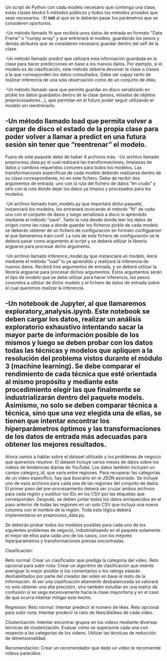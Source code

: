 Un script de Python con cada modelo necesario que contenga una clase, estas clases tendrá 5 métodos públicos y todos los métodos privados que sean necesarios.
-El __init__ al que se le deberán pasar los parámetros que se consideren oportunos.

-Un método llamado fit que recibirá unos datos de entrada en formato "Data Frame" o “numpy array” y que entrenará el modelo, guardando los pesos y demás atributos que se consideren necesario guardar dentro del self de la clase.

-Un método llamado predict que utilizará esta información guardada en la clase para hacer predicciones en base a los nuevos datos. Por ejemplo, si el modelo es de clasificación, este método debería devolver la clase o clases a la que corresponden los datos consultados. Debe ser capaz tanto de realizar inferencia de una sola observación como de un conjunto de ellas.

-Un método llamado save que permita guardar en disco serializado en pickle los datos guardados dentro de la clase (pesos, estados de objetos preprocesadores…), que permitan en el futuro poder seguir utilizando el modelo sin reentrenarlo.

-Un método llamado load que permita volver a cargar de disco el estado de la propia clase para poder volver a llamar a predict en una futura sesión sin tener que “reentrenar” el modelo.
--------------------------------------------------------------

Fuera de este paquete debe de haber 4 archivos más.
-Un archivo llamado preprocess_data.py el cual realizará las transformaciones, limpiezas de datos y cambios requeridos comunes para todos los modelos. Las transformaciones específicas de cada modelo deberán realizarse dentro de su clase correspondiente, no en este fichero. Debe de recibir dos argumentos de entrada, uno con la ruta del fichero de datos “en crudo” y otro con la ruta donde dejar los datos ya limpios y procesados para los modelos.

-Un archivo llamado train_models.py que importará dicho paquete, instanciará los modelos, los entrenará invocando el método "fit" de cada uno con el conjunto de datos y luego serializará a disco lo aprendido mediante el método "save". Tanto la ruta desde donde leer los datos de origen como las rutas a donde guardar los ficheros pickle de cada modelo se deberán obtener de un fichero de configuración en formato configparser al que llamaremos train.conf. La ruta de este fichero de configuración se le deberá pasar como argumento al script y se deberá utilizar la librería argparse para procesar dicho argumento.

-Un archivo llamado inference_model.py que instanciará un modelo, leerá mediante el método "load" lo ya aprendido y realizará la inferencia de nuevos datos. Recibirá tres argumentos de entrada, y se deberá utilizar la librería argparse para procesar dichos argumentos. Estos argumentos serán el tipo de modelo que se debe utilizar para hacer inferencia, los pesos concretos a utilizar de dicho modelo y el fichero de datos de entrada sobre el cual queremos realizar la inferencia.

-Un notebook de Jupyter, al que llamaremos exploratory_analysis.ipynb. Este notebook se deben cargar los datos, realizar un análisis exploratorio exhaustivo intentando sacar la mayor parte de información posible de los mismos y luego se deben probar con los datos todas las técnicas y modelos que apliquen a la resolución del problema vistos durante el módulo 3 (machine learning). Se debe comparar el rendimiento de cada técnica que esté orientada al mismo propósito y mediante este procedimiento elegir las que finalmente se industrializarán dentro del paquete models. Asimismo, no solo se deben comparar técnica a técnica, sino que una vez elegida una de ellas, se tienen que intentar encontrar los hiperparámetros óptimos y las transformaciones de los datos de entrada más adecuadas para obtener los mejores resultados.
--------------------------------------------------------------


Ahora vamos a hablar sobre el dataset utilizado y los problemas de negocio que queremos resolver. El dataset incluye varios meses de datos sobre los videos de tendencias diarias de YouTube. Los datos también incluyen un campo category_id, que varía entre regiones. Para recuperar las categorías de un video específico, hay que buscarlo en el JSON asociado. Se incluye uno de esos archivos para cada una de las regiones del conjunto de datos. El primer paso del pre-procesamiento deberá ser cruzar ambos archivos para cada región y sustituir los IDs en los CSV por las etiquetas que correspondan. Después, se deben juntar todos los datos enriquecidos en el paso anterior de todas las regiones en un solo CSV que incluya una nueva columna con el nombre de la región. Toda esta lógica deberá implementarse en preprocess_data.py.

Se deberán probar todos los modelos posibles para cada uno de los siguientes problemas de negocio, industrializando en el paquete solamente el mejor de ellos para cada uno de los casos, con los mejores hiperparámetros y transformaciones previas encontradas.

Clasificación:

Reto normal: Crear un clasificador que prediga la categoría del vídeo.
Reto opcional para subir nota: Crear un algoritmo de clasificación que intente averiguar lo mejor posible si los comentarios o los ratings estarán deshabilitados por parte del creador del vídeo en base al resto de la información. Al ser una clasificación altamente desbalanceada se valorará no solo obtener una alta precisión, sino también estudiar en una matriz de confusión si se sega excesivamente hacia la clase mayoritaria y en el caso de que ocurra intentar mitigar este hecho.

Regresión:
Reto normal: Intentar predecir el número de likes.
Reto opcional para subir nota: Intentar predecir la ratio de likes/dislikes de cada vídeo.

Clusterización: Intentar encontrar grupos en los vídeos mediante diversas técnicas de clusterización. Evaluar cómo se superpone cada una con respecto a las categorías de los vídeos. Utilizar las técnicas de reducción de dimensionalidad.

Recomendación: Crear un recomendador que dado un vídeo te recomiende vídeos parecidos.
